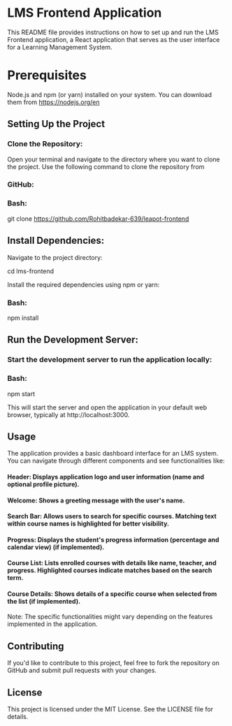 # LMS Frontend Application 
This README file provides instructions on how to set up and run the LMS Frontend application, a React application that serves as the user interface for a Learning Management System.

# Prerequisites
Node.js and npm (or yarn) installed on your system. You can download them from https://nodejs.org/en
## Setting Up the Project
### Clone the Repository:

Open your terminal and navigate to the directory where you want to clone the project. Use the following command to clone the repository from 

### GitHub:

### Bash:

git clone https://github.com/Rohitbadekar-639/leapot-frontend

## Install Dependencies:

Navigate to the project directory:

cd lms-frontend

Install the required dependencies using npm or yarn:

### Bash:

npm install

## Run the Development Server:

### Start the development server to run the application locally:

### Bash:

npm start

This will start the server and open the application in your default web browser, typically at http://localhost:3000.

## Usage
The application provides a basic dashboard interface for an LMS system. You can navigate through different components and see functionalities like:

#### Header: Displays application logo and user information (name and optional profile picture).
#### Welcome: Shows a greeting message with the user's name.
#### Search Bar: Allows users to search for specific courses. Matching text within course names is highlighted for better visibility.
#### Progress: Displays the student's progress information (percentage and calendar view) (if implemented).
#### Course List: Lists enrolled courses with details like name, teacher, and progress. Highlighted courses indicate matches based on the search term.
#### Course Details: Shows details of a specific course when selected from the list (if implemented).
Note: The specific functionalities might vary depending on the features implemented in the application.

## Contributing
If you'd like to contribute to this project, feel free to fork the repository on GitHub and submit pull requests with your changes.

## License
This project is licensed under the MIT License. See the LICENSE file for details.



























































<!-- # Getting Started with Create React App

This project was bootstrapped with [Create React App](https://github.com/facebook/create-react-app).

## Available Scripts

In the project directory, you can run:

### `npm start`

Runs the app in the development mode.\
Open [http://localhost:3000](http://localhost:3000) to view it in your browser.

The page will reload when you make changes.\
You may also see any lint errors in the console.

### `npm test`

Launches the test runner in the interactive watch mode.\
See the section about [running tests](https://facebook.github.io/create-react-app/docs/running-tests) for more information.

### `npm run build`

Builds the app for production to the `build` folder.\
It correctly bundles React in production mode and optimizes the build for the best performance.

The build is minified and the filenames include the hashes.\
Your app is ready to be deployed!

See the section about [deployment](https://facebook.github.io/create-react-app/docs/deployment) for more information.

### `npm run eject`

**Note: this is a one-way operation. Once you `eject`, you can't go back!**

If you aren't satisfied with the build tool and configuration choices, you can `eject` at any time. This command will remove the single build dependency from your project.

Instead, it will copy all the configuration files and the transitive dependencies (webpack, Babel, ESLint, etc) right into your project so you have full control over them. All of the commands except `eject` will still work, but they will point to the copied scripts so you can tweak them. At this point you're on your own.

You don't have to ever use `eject`. The curated feature set is suitable for small and middle deployments, and you shouldn't feel obligated to use this feature. However we understand that this tool wouldn't be useful if you couldn't customize it when you are ready for it.

## Learn More

You can learn more in the [Create React App documentation](https://facebook.github.io/create-react-app/docs/getting-started).

To learn React, check out the [React documentation](https://reactjs.org/).

### Code Splitting

This section has moved here: [https://facebook.github.io/create-react-app/docs/code-splitting](https://facebook.github.io/create-react-app/docs/code-splitting)

### Analyzing the Bundle Size

This section has moved here: [https://facebook.github.io/create-react-app/docs/analyzing-the-bundle-size](https://facebook.github.io/create-react-app/docs/analyzing-the-bundle-size)

### Making a Progressive Web App

This section has moved here: [https://facebook.github.io/create-react-app/docs/making-a-progressive-web-app](https://facebook.github.io/create-react-app/docs/making-a-progressive-web-app)

### Advanced Configuration

This section has moved here: [https://facebook.github.io/create-react-app/docs/advanced-configuration](https://facebook.github.io/create-react-app/docs/advanced-configuration)

### Deployment

This section has moved here: [https://facebook.github.io/create-react-app/docs/deployment](https://facebook.github.io/create-react-app/docs/deployment)

### `npm run build` fails to minify

This section has moved here: [https://facebook.github.io/create-react-app/docs/troubleshooting#npm-run-build-fails-to-minify](https://facebook.github.io/create-react-app/docs/troubleshooting#npm-run-build-fails-to-minify) -->
